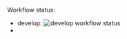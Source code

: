 Workflow status:
+ develop: ![develop workflow status](https://github.com/infoshareacademy/jjdzr9-moto-myszy/actions/workflows/basic-workflow.yml/badge.svg?branch=develop)
+ 
